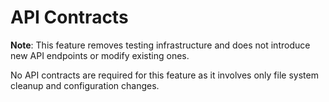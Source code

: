 # API Contracts

**Note**: This feature removes testing infrastructure and does not introduce new API endpoints or modify existing ones.

No API contracts are required for this feature as it involves only file system cleanup and configuration changes.